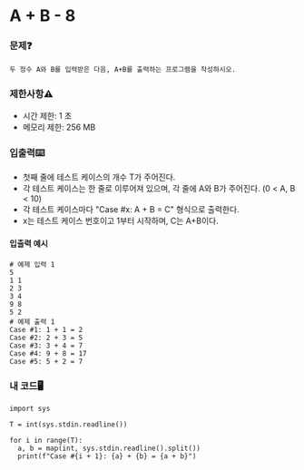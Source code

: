 # A + B - 8

### 문제❓
```
두 정수 A와 B를 입력받은 다음, A+B를 출력하는 프로그램을 작성하시오.
```

### 제한사항⚠️
* 시간 제한: 1 초
* 메모리 제한: 256 MB

### 입출력⌨️
* 첫째 줄에 테스트 케이스의 개수 T가 주어진다.
* 각 테스트 케이스는 한 줄로 이루어져 있으며, 각 줄에 A와 B가 주어진다. (0 < A, B < 10)
* 각 테스트 케이스마다 "Case #x: A + B = C" 형식으로 출력한다. 
* x는 테스트 케이스 번호이고 1부터 시작하며, C는 A+B이다.

#### 입출력 예시
```
# 예제 입력 1 
5
1 1
2 3
3 4
9 8
5 2
# 예제 출력 1 
Case #1: 1 + 1 = 2
Case #2: 2 + 3 = 5
Case #3: 3 + 4 = 7
Case #4: 9 + 8 = 17
Case #5: 5 + 2 = 7
```

### 내 코드🖥️
```
import sys

T = int(sys.stdin.readline())

for i in range(T):
  a, b = map(int, sys.stdin.readline().split())
  print(f"Case #{i + 1}: {a} + {b} = {a + b}")
```

